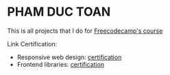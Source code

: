 # PHAM DUC TOAN

This is all projects that I do for [Freecodecamp's course](https://www.freecodecamp.org/)

Link Certification:

- Responsive web design:  [certification](https://www.freecodecamp.org/certification/ductoan212/responsive-web-design)
- Frontend libraries: [certification](https://www.freecodecamp.org/certification/ductoan212/front-end-libraries)

